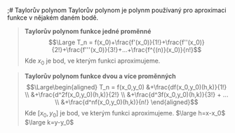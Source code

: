 ;# Taylorův polynom
Taylorův polynom je polynm používaný pro aproximaci funkce v nějakém daném bodě.

>**Taylorův polynom funkce jedné proměnné**
>$$\Large T_n = f(x_0)+\frac{f'(x_0)}{1!}+\frac{f''(x_0)}{2!}+\frac{f'''(x_0)}{3!}+...+\frac{f^{(n)}(x_0)}{n!}$$
>Kde $x_0$ je bod, ve kterým funkci aproximujeme.

>**Taylorův polynom funkce dvou a více proměnných**
>$$\Large\begin{aligned} T_n = f(x_0,y_0)
>&+\frac{df(x_0,y_0)(h,k)}{1!} \\
>&+\frac{d^2f(x_0,y_0)(h,k)}{2!} \\
>&+\frac{d^3f(x_0,y_0)(h,k)}{3!} + ... \\
>&+\frac{d^nf(x_0,y_0)(h,k)}{n!} \end{aligned}$$
>Kde $[x_0, y_0]$ je bod, ve kterým funkci aproximujeme.
>$\large h=x-x_0$
>$\large k=y-y_0$